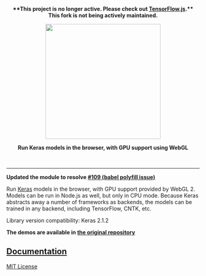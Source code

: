 <p align="center">
  <strong>**This project is no longer active. Please check out <a href="http://js.tensorflow.org">TensorFlow.js</a>.**<br/>This fork is not being actively maintained.</strong>
</p>

<p align="center">
  <a href="https://transcranial.github.io/keras-js">
    <img src="https://cdn.rawgit.com/transcranial/keras-js/73aa4cca/assets/logo.svg" width="300px" />
  </a>
</p>

<p align="center">
  <strong>Run Keras models in the browser, with GPU support using WebGL</strong>
</p>

<br/>

---

**Updated the module to resolve [#109 (babel polyfill issue)](https://github.com/transcranial/keras-js/issues/109)**

Run [Keras](https://github.com/keras-team/keras) models in the browser, with GPU support provided by WebGL 2. Models can be run in Node.js as well, but only in CPU mode. Because Keras abstracts away a number of frameworks as backends, the models can be trained in any backend, including TensorFlow, CNTK, etc.

Library version compatibility: Keras 2.1.2

**The demos are available in [the original repository](https://github.com/transcranial/keras-js/)**

## [Documentation](https://transcranial.github.io/keras-js-docs)

[MIT License](https://github.com/sdabhi23/keras-js/blob/master/LICENSE)
